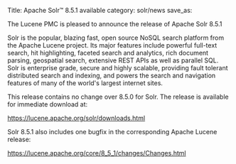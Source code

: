 Title: Apache Solr™ 8.5.1 available
category: solr/news
save_as: 

The Lucene PMC is pleased to announce the release of Apache Solr 8.5.1

Solr is the popular, blazing fast, open source NoSQL search platform from the Apache Lucene project. Its major features include powerful full-text search, hit highlighting, faceted search and analytics, rich document parsing, geospatial search, extensive REST APIs as well as parallel SQL. Solr is enterprise grade, secure and highly scalable, providing fault tolerant distributed search and indexing, and powers the search and navigation features of many of the world's largest internet sites.

This release contains no change over 8.5.0 for Solr. The release is available for immediate download at:

  <https://lucene.apache.org/solr/downloads.html>
 
Solr 8.5.1 also includes one bugfix in the corresponding Apache Lucene release:

  <https://lucene.apache.org/core/8_5_1/changes/Changes.html>
